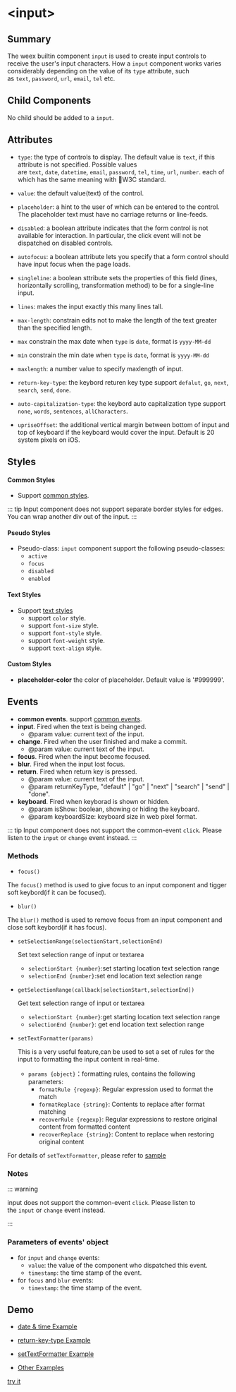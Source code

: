 # &lt;input&gt;

## Summary

The weex builtin component `input` is used to create input controls to receive the user's input characters. How a `input` component works varies considerably depending on the value of its `type` attribute, such as `text`, `password`, `url`, `email`, `tel` etc.

## Child Components

No child should be added to a `input`.

## Attributes

* `type`: the type of controls to display. The default value is `text`, if this attribute is not specified. Possible values are `text`, `date`, `datetime`, `email`, `password`, `tel`, `time`, `url`, `number`. each of which has the same meaning with W3C standard.

* `value`: the default value(text) of the control.

* `placeholder`: a hint to the user of which can be entered to the control. The placeholder text must have no carriage returns or line-feeds.

* `disabled`: a boolean attribute indicates that the form control is not available for interaction. In particular, the click event will not be dispatched on disabled controls.

* `autofocus`: a boolean attribute lets you specify that a form control should have input focus when the page loads.

* `singleline`: a boolean sttribute sets the properties of this field (lines, horizontally scrolling, transformation method) to be for a single-line input.

* `lines`: makes the input exactly this many lines tall.

* `max-length`: constrain edits not to make the length of the text greater than the specified length.

* `max` constrain the max date when `type` is `date`, format is `yyyy-MM-dd`

* `min` constrain the min date when `type` is `date`, format is `yyyy-MM-dd`

* `maxlength`: a number value to specify maxlength of input.

* `return-key-type`: the keybord returen key type support `defalut`, `go`, `next`, `search`, `send`, `done`.

* `auto-capitalization-type`: the keybord auto capitalization type support `none`, `words`, `sentences`, `allCharacters`.

* `upriseOffset`: <Badge text="v0.21+ & iOS" type="warn" vertical="middle"/> the additional vertical margin between bottom of input and top of keyboard if the keyboard would cover the input. Default is 20 system pixels on iOS.


## Styles

#### Common Styles
* Support [common styles](../styles/common-styles.html).

::: tip 
Input component does not support separate border styles for edges. You can wrap another div out of the input.
:::

#### Pseudo Styles
* Pseudo-class: `input` component support the following pseudo-classes:
  * `active`
  * `focus`
  * `disabled`
  * `enabled`

#### Text Styles  
* Support [text styles](/docs/styles/text-styles.html)
  * support `color` style.
  * support `font-size` style.
  * support `font-style` style.
  * support `font-weight` style.
  * support `text-align` style.

#### Custom Styles
* **placeholder-color** the color of placeholder. Default value is '#999999'.

## Events

* **common events**. support [common events](/docs/events/common-events.html).
* **input**. Fired when the text is being changed.
  * @param value: current text of the input.
* **change**. Fired when the user finished and make a commit.
  * @param value: current text of the input.
* **focus**. Fired when the input become focused.
* **blur**. Fired when the input lost focus.
* **return**. Fired when return key is pressed.
  * @param value: current text of the input.
  * @param returnKeyType, "default" | "go" | "next" | "search" | "send" | "done".
* **keyboard**. Fired when keyborad is shown or hidden.
  * @param isShow: boolean, showing or hiding the keyboard.
  * @param keyboardSize: keyboard size in web pixel format.

::: tip 
Input component does not support the common-event `click`. Please listen to the `input` or `change` event instead.
:::


### Methods

 - `focus()` <Badge text="0.8+" type="warning" />

  The `focus()` method is used to give focus to an input component and tigger soft keybord(if it can be focused).

 - `blur()`<Badge text="0.9+" type="warning" />

  The `blur()` method is used to remove focus from an input component and close soft keybord(if it has focus).

- `setSelectionRange(selectionStart,selectionEnd)`  <Badge text="0.11+" type="warning" /><Badge text="only support android & ios" type="warning" />

  Set text selection range of input or textarea

  - `selectionStart {number}`:set starting location text selection range
  - `selectionEnd {number}`:set end location text selection range

- `getSelectionRange(callback[selectionStart,selectionEnd])`  <Badge text="0.11+" type="warning" /><Badge text="only support android & ios" type="warning" />

    Get text selection range of input or textarea

    - `selectionStart {number}`:get starting location text selection range
    - `selectionEnd {number}`: get end location text selection range

- `setTextFormatter(params)`<Badge text="0.18+" type="warning" /><Badge text="only support android & ios" type="warning" />

     This is a very useful feature,can be used to set a set of rules for the input to formatting the input content in real-time.

    - `params {object}`：formatting rules, contains the following parameters:
      - `formatRule {regexp}`: Regular expression used to format the match
      - `formatReplace {string}`: Contents to replace after format matching
      - `recoverRule {regexp}`: Regular expressions to restore original content from formatted content
      - `recoverReplace {string}`: Content to replace when restoring original content

For details of `setTextFormatter`, please refer to [sample](http://dotwe.org/vue/bea3cb0cad697829d8d343552a2b7b77)
### Notes
::: warning

input does not support the common-event `click`. Please listen to the `input` or `change` event instead.

:::

### Parameters of events' object

* for `input` and `change` events:
  - `value`: the value of the component who dispatched this event.
  - `timestamp`: the time stamp of the event.
* for `focus` and `blur` events:
  - `timestamp`: the time stamp of the event.

## Demo

- [ date & time Example ](http://dotwe.org/vue/23ec083078356ef0e31618164e5a184b)

- [return-key-type Example](http://dotwe.org/vue/703c94a1db921df110a11ce33b42c0d7)
- [setTextFormatter Example](http://dotwe.org/vue/bea3cb0cad697829d8d343552a2b7b77)
- [Other Examples](http://dotwe.org/vue/aec5342b15d3c01b3b427384a71b0874)

[try it](http://dotwe.org/vue/3470e4d0194f3879a72d38e2ab02cc9f)